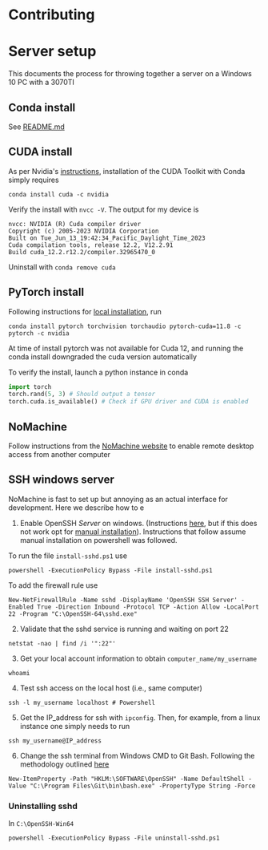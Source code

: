 # Contributing

# Server setup

This documents the process for throwing together a server on a Windows 10 PC with a 3070TI

## Conda install

See [README.md](README.md)

## CUDA install

As per Nvidia's [instructions](https://docs.nvidia.com/cuda/cuda-installation-guide-microsoft-windows/index.html), installation of the CUDA Toolkit with Conda simply requires

```
conda install cuda -c nvidia
```

Verify the install with `nvcc -V`. The output for my device is

```
nvcc: NVIDIA (R) Cuda compiler driver
Copyright (c) 2005-2023 NVIDIA Corporation
Built on Tue_Jun_13_19:42:34_Pacific_Daylight_Time_2023
Cuda compilation tools, release 12.2, V12.2.91
Build cuda_12.2.r12.2/compiler.32965470_0
```

Uninstall with `conda remove cuda`

## PyTorch install

Following instructions for [local installation](https://pytorch.org/get-started/locally/), run

```
conda install pytorch torchvision torchaudio pytorch-cuda=11.8 -c pytorch -c nvidia
```

At time of install pytorch was not available for Cuda 12, and running the conda install downgraded the cuda version automatically

To verify the install, launch a python instance in conda

```python
import torch
torch.rand(5, 3) # Should output a tensor
torch.cuda.is_available() # Check if GPU driver and CUDA is enabled
```

## NoMachine

Follow instructions from the [NoMachine website](https://www.nomachine.com/getting-started-with-nomachine) to enable remote desktop access from another computer

## SSH windows server

NoMachine is fast to set up but annoying as an actual interface for development. Here we describe how to e

1. Enable OpenSSH _Server_ on windows. (Instructions [here](https://learn.microsoft.com/en-us/windows-server/administration/openssh/openssh_install_firstuse?tabs=powershell), but if this does not work opt for [manual installation](https://www.saotn.org/manually-install-openssh-in-windows-server/)). Instructions that follow assume manual installation on powershell was followed.

To run the file `install-sshd.ps1` use

```
powershell -ExecutionPolicy Bypass -File install-sshd.ps1
```

To add the firewall rule use

```
New-NetFirewallRule -Name sshd -DisplayName 'OpenSSH SSH Server' -Enabled True -Direction Inbound -Protocol TCP -Action Allow -LocalPort 22 -Program "C:\OpenSSH-64\sshd.exe"
```

2. Validate that the sshd service is running and waiting on port 22

```
netstat -nao | find /i '":22"'
```

3. Get your local account information to obtain `computer_name/my_username`

```
whoami
```

4. Test ssh access on the local host (i.e., same computer)

```
ssh -l my_username localhost # Powershell
```

5. Get the IP_address for ssh with `ipconfig`. Then, for example, from a linux instance one simply needs to run

```
ssh my_username@IP_address
```

6. Change the ssh terminal from Windows CMD to Git Bash. Following the methodology outlined [here](https://learn.microsoft.com/en-us/windows-server/administration/openssh/openssh_server_configuration)

```
New-ItemProperty -Path "HKLM:\SOFTWARE\OpenSSH" -Name DefaultShell -Value "C:\Program Files\Git\bin\bash.exe" -PropertyType String -Force
```

### Uninstalling sshd

In `C:\OpenSSH-Win64`

```
powershell -ExecutionPolicy Bypass -File uninstall-sshd.ps1
```
